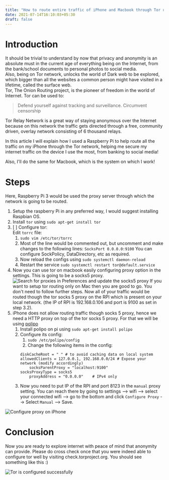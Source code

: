 ```yaml
---
title: "How to route entire traffic of iPhone and Macbook through Tor using Raspberry Pi"
date: 2021-07-14T16:10:03+05:30
draft: false
---
```

# Introduction
It should be trivial to understand by now that privacy and anonymity is an absolute must in the current age of everything being on the Internet, from the bank/school documents to personal photos to social media.  
Also, being on Tor network, unlocks the world of Dark web to be explored, which bigger than all the websites a common person might have visited in a lifetime, called the surface web.  
Tor, The Onion Routing project, is the pioneer of freedom in the world of Internet.
Tor can be used to:  
> Defend yourself against tracking and surveillance. Circumvent censorship

Tor Relay Network is a great way of staying anonymous over the Internet because on this network the traffic gets directed through a free, community driven, overlay network consisting of 6 thousand relays.  

In this article I will explain how I used a Raspberry Pi to help route all the traffic on my iPhone through the Tor network, helping me secure my internet traffic on the device I use the most, from banking to social media!  

Also, I'll do the same for Macbook, which is the system on which I work!  

# Steps
Here, Raspberry Pi 3 would be used the proxy server through which the network is going to be routed.   

1. Setup the raspberry Pi in any preferred way, I would suggest installing Raspbian OS.  
2. Install `tor` using `sudo apt-get install tor`  
3. [ ] Configure tor:  
   Edit `torrc` file:
   1. `sudo vim /etc/tor/torrc`
   2. Most of the line would be commented out, but uncomment and make changes to the following lines:
	   `SocksPort 0.0.0.0:9100` 
	   You can configure SockPolicy, DataDirectory, etc as required.
   3. Now reload the configs using `sudo systemctl daemon-reload`
   4. Restart the service `sudo systemctl restart tor@default.service`
4. Now you can use tor on macbook easily configuring proxy option in the settings. This is going to be a socks5 proxy.  
	![Search for proxies in Preferences and update the socks5 proxy](/images/proxies.png)
	If you want to setup tor routing only on Mac then you are good to go. You don't need to follow further steps. Now all of your traffic would be routed though the tor socks 5 proxy on the RPI which is present on your local network. (the IP of RPI is 192.168.0.106 and port is 9100 as set in step 3.2).
5. iPhone does not allow routing traffic though socks 5 proxy, hence we need a HTTP proxy on top of the tor socks 5 proxy. For that we will be using [polipo](https://www.irif.fr/~jch/software/polipo/) 
   1. Install polipo on pi using `sudo apt-get install polipo`
   2. Configure its config:
	   1. `sudo /etc/polipo/config`
	   2. Change the following items in the config:
	   ```
	   diskCacheRoot = " " # to avoid caching data on local system
	   allowedClients = 127.0.0.1, 192.168.0.0/24 # Expose your network (modify accordingly)
           socksParentProxy = "localhost:9100"
	   socksProxyType = socks5
           proxyAddress = "0.0.0.0"    # IPv4 only
	   ```
   3. Now you need to put IP of the RPI and port 8123 in the `manual` proxy setting. You can reach there by going to settings --> wifi --> select your connected wifi --> go to the bottom and click `Configure Proxy` --> Select `Manual` --> Save.
   
  ![Configure proxy on iPhone](/images/mobProxy.PNG)

# Conclusion
Now you are ready to explore internet with peace of mind that anonymity can provide. Please do cross check once that you were indeed able to configure tor well by visiting check.torproject.org. You should see something like this :)  

![Tor is configured successfully](/images/torConfirm.png)


   


	   

   



